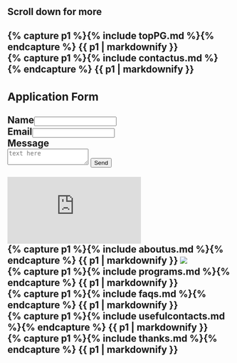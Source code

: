 <link rel="stylesheet" href="style.css">
<script src="script.js"></script>
<title>Calvary Youth Services</title>

<h2 style="left:50%; transform:translate(-50%, -25ch); color:white;">Calvary Youth Services</h2>
<h3 style="left:50%; transform:translate(0%, -25ch); color:white;">A New Beginning</h3>
<h2>Scroll down for more<h2>
<!-- <div class="slideshow">
    <div class="slide">
        <div class="numbertext">1 / 3</div>
        <img src="https://github.com/ahaybale/Calvary/blob/main/assets/calvary_home_front.jpg?raw=true">
        <div class="text">The entrance to Calvary home</div>
    </div>
    <div class="slide">
        <div class="numbertext">2 / 3</div>
        <img src="https://github.com/ahaybale/Calvary/blob/main/assets/calvary_home_front.jpg?raw=true">
        <div class="text">Caption Text</div>
    </div>
    <a class="prev" onclick="plusSlides(-1)">&#10094;</a>
    <a class="next" onclick="plusSlides(1)">&#10095;</a>
    <div style="text-align:center">
        <span class="dot" onclick="currentSlide(1)"></span>
        <span class="dot" onclick="currentSlide(2)"></span>
        <span class="dot" onclick="currentSlide(3)"></span>
    </div>
</div> -->

<div class="toppg">
    {% capture p1 %}{% include topPG.md %}{% endcapture %}
    {{ p1 | markdownify }}
</div>
<div class="contactus flex-container">
    <div>
        {% capture p1 %}{% include contactus.md %}{% endcapture %}
        {{ p1 | markdownify }}
    </div>
    <div style="width:50%">
        <h3>Application Form</h3>
        <form action="https://formspree.io/f/xknylaqe" method="POST">
            <label>Name<input type="Name" name="Name"></label>
            <label>Email<input type="email" name="email"></label>
            <label>Message<textarea name="message" placeholder="text here"></textarea></label>
            <button type="submit">Send</button>
        </form>
    </div>
</div>
<iframe frameborder="0"
    src="https://www.google.com/maps/embed/v1/place?q=calvary+youth+services+mandurah&key=AIzaSyBFw0Qbyq9zTFTd-tUY6dZWTgaQzuU17R8">
</iframe>

<div class="aboutus">
    {% capture p1 %}{% include aboutus.md %}{% endcapture %}
    {{ p1 | markdownify }}
    <img src="https://github.com/ahaybale/Calvary/blob/main/assets/calvary_logo.jpg?raw=true" style="transform(-5ch,0px)">

</div>

<div class="programs">
    {% capture p1 %}{% include programs.md %}{% endcapture %}
    {{ p1 | markdownify }}
</div>

<div class="faqs">
    {% capture p1 %}{% include faqs.md %}{% endcapture %}
    {{ p1 | markdownify }}
</div>

<div class="usefulcontacts">
    {% capture p1 %}{% include usefulcontacts.md %}{% endcapture %}
    {{ p1 | markdownify }}
</div>

<div class="thanks">
    {% capture p1 %}{% include thanks.md %}{% endcapture %}
    {{ p1 | markdownify }}
</div>